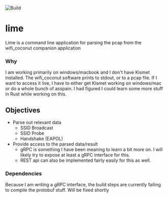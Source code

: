 ![Build](https://github.com/jakehomb/lime/actions/workflows/rust.yml/badge.svg)


# lime
Lime is a command line application for parsing the pcap from the wifi_coconut companion application

### Why
I am working primarily on windows/macbook and I don't have Kismet installed. The wifi_coconut software prints to stdout, or to a pcap file. If I want to access it live, I have to either get Kismet working on windows/mac or do a whole bunch of asspain. I had figured I could learn some more stuff in Rust while working on this.

## Objectives
- Parse out relevant data
    - SSID Broadcast
    - SSID Probe
    - Handshake (EAPOL)
- Provide access to the parsed data/result
    - gRPC is something I have been meaning to learn a bit more on. I will likely try to expose at least a gRPC interface for this.
    - REST api can also be implemented fairly easily for this as well. 

### Dependencies
Because I am writing a gRPC interface, the build steps are currently failing to compile the protobuf stuff. Will be fixed shortly